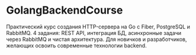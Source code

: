 # GolangBackendCourse
Практический курс создания HTTP-сервера на Go с Fiber, PostgreSQL и RabbitMQ. 4 задания: REST API, интеграция БД, асинхронные задачи через RabbitMQ и чистая архитектура. Для новичков и разработчиков, желающих освоить современные технологии backend.
